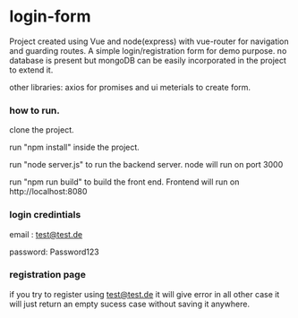 # login-form

Project created using Vue and node(express) with vue-router for navigation and guarding routes.
A simple login/registration form for demo purpose. no database is present but mongoDB can be easily incorporated in the project to extend it.

other libraries: axios for promises and ui meterials to create form.

### how to run.

clone the project.

run "npm install" inside the project.

run "node server.js" to run the backend server. node will run on port 3000

run "npm run build" to build the front end. Frontend will run on  http://localhost:8080

### login credintials

email : test@test.de

password: Password123

### registration page

if you try to register using test@test.de it will give error in all other case it will just return an empty sucess case without saving it anywhere.
